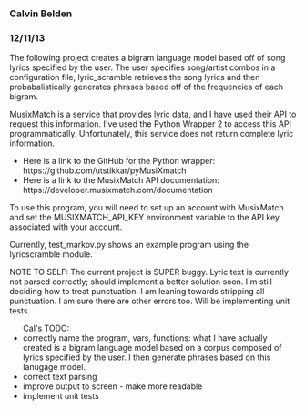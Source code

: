 <h3>Calvin Belden</h3>
<h3>12/11/13</h3>

<p>The following project creates a bigram language model based off of song lyrics
specified by the user. The user specifies song/artist combos in a configuration file,
lyric_scramble retrieves the song lyrics and then probabalistically generates phrases
based off of the frequencies of each bigram.</p>

<p>MusixMatch is a service that provides lyric data, and I have used their API to
request this information.  I've used the Python Wrapper 2 to access this API
programmatically.  Unfortunately, this service does not return complete lyric
information.</p>

<ul>
<li>Here is a link to the GitHub for the Python wrapper: https://github.com/utstikkar/pyMusiXmatch</li>
<li>Here is a link to the MusixMatch API documentation: https://developer.musixmatch.com/documentation</li>
</ul>

<p>To use this program, you will need to set up an account with MusixMatch and set the
MUSIXMATCH_API_KEY environment variable to the API key associated with your account.</p>

<p>Currently, test_markov.py shows an example program using the lyricscramble module.</p>

<p>NOTE TO SELF: The current project is SUPER buggy.  Lyric text is currently not parsed
correctly; should implement a better solution soon.  I'm still deciding how to treat punctuation.
I am leaning towards stripping all punctuation.  I am sure there are other errors too. Will be
implementing unit tests.</p>


<ul>Cal's TODO:
<li>correctly name the program, vars, functions: what I have actually created is a bigram
language model based on a corpus composed of lyrics specified by the user. I then generate
phrases based on this lanugage model.</li>
<li>correct text parsing</li>
<li>improve output to screen - make more readable</li>
<li>implement unit tests</li>
</ul>
